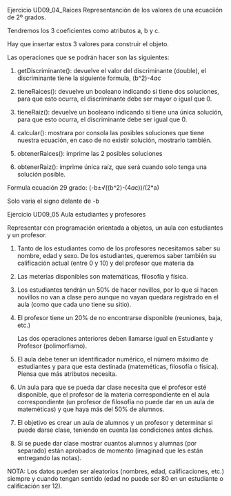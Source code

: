 Ejercicio UD09_04_Raices
Representanción de los valores de una ecuaciión de 2º grados.

Tendremos los 3 coeficientes como atributos a, b y c.

Hay que insertar estos 3 valores para construir el objeto.

Las operaciones que se podrán hacer son las siguientes:

1.  getDiscriminante(): devuelve el valor del discriminante (double), el discriminante
    tiene la siguiente formula, (b^2)-4*a*c

2.  tieneRaices(): devuelve un booleano indicando si tiene dos soluciones, para que
    esto ocurra, el discriminante debe ser mayor o igual que 0.

3.  tieneRaiz(): devuelve un booleano indicando si tiene una única solución, para que
    esto ocurra, el discriminante debe ser igual que 0.

4.  calcular(): mostrara por consola las posibles soluciones que tiene nuestra ecuación,
    en caso de no existir solución, mostrarlo también.

5.  obtenerRaices(): imprime las 2 posibles soluciones

6.  obtenerRaiz(): imprime única raíz, que será cuando solo tenga una solución
    posible.

Formula ecuación 29 grado: (-b±√((b^2)-(4*a*c))/(2*a)

Solo varia el signo delante de -b

Ejercicio UD09_05 Aula estudiantes y profesores

Representar con programación orientada a objetos, un aula con
estudiantes y un profesor.

1.  Tanto de los estudiantes como de los profesores necesitamos saber su nombre, edad y
    sexo. De los estudiantes, queremos saber también su calificación actual (entre 0 y 10)
    y del profesor que materia da

2.  Las meterías disponibles son matemáticas, filosofía y física.

3.  Los estudiantes tendrán un 50% de hacer novillos, por lo que si hacen novillos no van
    a clase pero aunque no vayan quedara registrado en el aula (como que cada uno tiene
    su sitio).

4.  El profesor tiene un 20% de no encontrarse disponible (reuniones, baja, etc.)

    Las dos operaciones anteriores deben llamarse igual en Estudiante y Profesor
    (polimorfismo).

5.  El aula debe tener un identificador numérico, el número máximo de estudiantes y
    para que esta destinada (mateméticas, filosofía o física). Piensa que más atributos
    necesita.

6.  Un aula para que se pueda dar clase necesita que el profesor esté disponible, que el
    profesor de la materia correspondiente en el aula correspondiente (un profesor de
    filosofía no puede dar en un aula de mateméticas) y que haya más del 50% de
    alumnos.

7.  El objetivo es crear un aula de alumnos y un profesor y determinar si puede darse
    clase, teniendo en cuenta las condiciones antes dichas.

8.  Si se puede dar clase mostrar cuantos alumnos y alumnas (por separado) están
    aprobados de momento (imaginad que les están entregando las notas).

NOTA: Los datos pueden ser aleatorios (nombres, edad, calificaciones, etc.) siempre y
cuando tengan sentido (edad no puede ser 80 en un estudiante o calificación ser 12).

